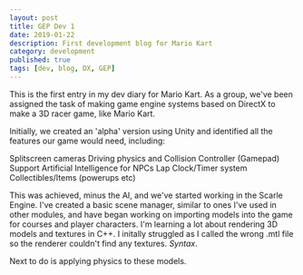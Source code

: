 ```yaml
---
layout: post
title: GEP Dev 1
date: 2019-01-22
description: First development blog for Mario Kart
category: development
published: true
tags: [dev, blog, DX, GEP]
---
```


This is the first entry in my dev diary for Mario Kart.
As a group, we've been assigned the task of making game engine systems based on DirectX to make a 3D racer game, like Mario Kart.

Initially, we created an 'alpha' version using Unity and identified all the features our game would need, including:

Splitscreen cameras
Driving physics and Collision
Controller (Gamepad) Support
Artificial Intelligence for NPCs
Lap Clock/Timer system
Collectibles/Items (powerups etc)

This was achieved, minus the AI, and we've started working in the Scarle Engine.
I've created a basic scene manager, similar to ones I've used in other modules, and have began working on importing 
models into the game for courses and player characters. I'm learning a lot about rendering 3D models and textures in C++. 
I initally struggled as I called the wrong .mtl file so the renderer couldn't find any textures. *Syntax*.

Next to do is applying physics to these models.



